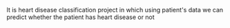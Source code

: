 It is heart disease classification project in which using patient's data we can predict whether the patient has heart disease or not
